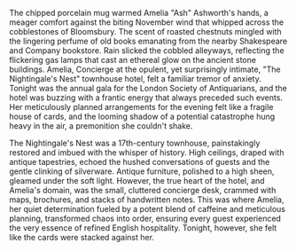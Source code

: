 The chipped porcelain mug warmed Amelia "Ash" Ashworth's hands, a meager comfort against the biting November wind that whipped across the cobblestones of Bloomsbury.  The scent of roasted chestnuts mingled with the lingering perfume of old books emanating from the nearby Shakespeare and Company bookstore.  Rain slicked the cobbled alleyways, reflecting the flickering gas lamps that cast an ethereal glow on the ancient stone buildings.  Amelia, Concierge at the opulent, yet surprisingly intimate, "The Nightingale's Nest" townhouse hotel, felt a familiar tremor of anxiety.  Tonight was the annual gala for the London Society of Antiquarians, and the hotel was buzzing with a frantic energy that always preceded such events.  Her meticulously planned arrangements for the evening felt like a fragile house of cards, and the looming shadow of a potential catastrophe hung heavy in the air, a premonition she couldn't shake.

The Nightingale's Nest was a 17th-century townhouse, painstakingly restored and imbued with the whisper of history.  High ceilings, draped with antique tapestries, echoed the hushed conversations of guests and the gentle clinking of silverware.  Antique furniture, polished to a high sheen, gleamed under the soft light.  However, the true heart of the hotel, and Amelia's domain, was the small, cluttered concierge desk, crammed with maps, brochures, and stacks of handwritten notes.  This was where Amelia, her quiet determination fueled by a potent blend of caffeine and meticulous planning, transformed chaos into order, ensuring every guest experienced the very essence of refined English hospitality.  Tonight, however, she felt like the cards were stacked against her.
